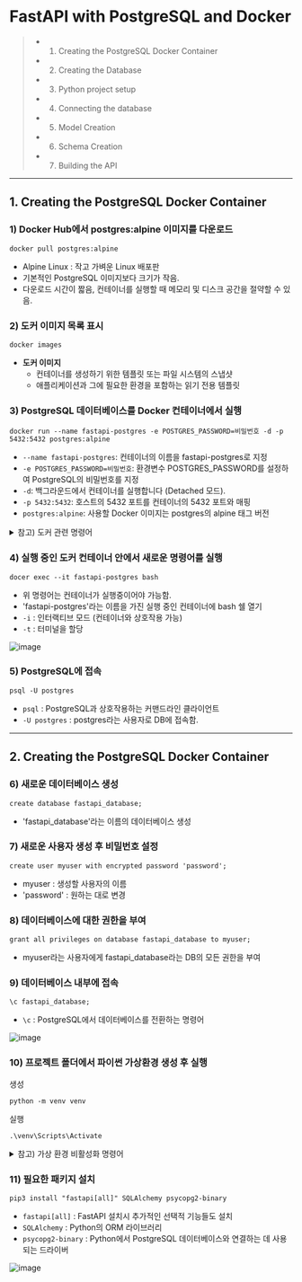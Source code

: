# FastAPI with PostgreSQL and Docker

> - 1. Creating the PostgreSQL Docker Container
> - 2. Creating the Database
> - 3. Python project setup
> - 4. Connecting the database
> - 5. Model Creation
> - 6. Schema Creation
> - 7. Building the API

---

## 1. Creating the PostgreSQL Docker Container

### 1) Docker Hub에서 postgres:alpine 이미지를 다운로드
```
docker pull postgres:alpine
```
- Alpine Linux : 작고 가벼운 Linux 배포판
- 기본적인 PostgreSQL 이미지보다 크기가 작음.
- 다운로드 시간이 짧음, 컨테이너를 실행할 때 메모리 및 디스크 공간을 절약할 수 있음.

### 2) 도커 이미지 목록 표시
```
docker images
```

- <b>도커 이미지</b>
    - 컨테이너를 생성하기 위한 템플릿 또는 파일 시스템의 스냅샷
    - 애플리케이션과 그에 필요한 환경을 포함하는 읽기 전용 템플릿

### 3) PostgreSQL 데이터베이스를 Docker 컨테이너에서 실행
```
docker run --name fastapi-postgres -e POSTGRES_PASSWORD=비밀번호 -d -p 5432:5432 postgres:alpine
```
- `--name fastapi-postgres`: 컨테이너의 이름을 fastapi-postgres로 지정
- `-e POSTGRES_PASSWORD=비밀번호`: 환경변수 POSTGRES_PASSWORD를 설정하여 PostgreSQL의 비밀번호를 지정
- `-d`: 백그라운드에서 컨테이너를 실행합니다 (Detached 모드).
- `-p 5432:5432`: 호스트의 5432 포트를 컨테이너의 5432 포트와 매핑
- `postgres:alpine`: 사용할 Docker 이미지는 postgres의 alpine 태그 버전

<details>
<summary>참고) 도커 관련 명령어</summary>

### 현재 실행 중인 도커 컨테이너 상태 확인
```
docker ps
```
- ps : process status의 약자

### 종료된 컨테이너 목록까지 상태 확인
```
docker ps -a
```

### 특정 포트를 사용하는 프로세스 확인
```
netstat -ano | findstr :5432
```
- `Ctrl + Shift + Esc` 또는 `Ctrl + Alt + Del`을 누르고 "작업 관리자" 선택
- PID 찾아서 "작업 끝내기"

### 이미 존재하는 도커 컨테이너 실행
```
docker start fastapi-postgres
```
- fastapi-postgres 라는 컨테이너를 실행
- ps 명령어로 확인해보면 STATUS가 변경되어 있음.

</details>

### 4) 실행 중인 도커 컨테이너 안에서 새로운 명령어를 실행
```
docer exec --it fastapi-postgres bash
```
- 위 명령어는 컨테이너가 실행중이어야 가능함.
- 'fastapi-postgres'라는 이름을 가진 실행 중인 컨테이너에 bash 쉘 열기
- `-i` : 인터랙티브 모드 (컨테이너와 상호작용 가능)
- `-t` : 터미널을 할당

![image](https://github.com/user-attachments/assets/16eccde7-c55d-44c4-a2db-e69f508c129e)

### 5) PostgreSQL에 접속
```
psql -U postgres
```
- `psql` : PostgreSQL과 상호작용하는 커맨드라인 클라이언트
- `-U postgres` : postgres라는 사용자로 DB에 접속함.

-----

## 2. Creating the PostgreSQL Docker Container

### 6) 새로운 데이터베이스 생성
```
create database fastapi_database;
```
- 'fastapi_database'라는 이름의 데이터베이스 생성

### 7) 새로운 사용자 생성 후 비밀번호 설정
```
create user myuser with encrypted password 'password';
```
- myuser : 생성할 사용자의 이름
- 'password' : 원하는 대로 변경

### 8) 데이터베이스에 대한 권한을 부여
```
grant all privileges on database fastapi_database to myuser;
```
- myuser라는 사용자에게 fastapi_database라는 DB의 모든 권한을 부여

### 9) 데이터베이스 내부에 접속
```
\c fastapi_database;
```
- `\c` : PostgreSQL에서 데이터베이스를 전환하는 명령어

![image](https://github.com/user-attachments/assets/cede0ee2-0b18-4948-b516-739040c8ff99)

### 10) 프로젝트 폴더에서 파이썬 가상환경 생성 후 실행
생성
```
python -m venv venv
```
실행
```
.\venv\Scripts\Activate
```

<details>
<summary>참고) 가상 환경 비활성화 명령어</summary>

```
deactivate
```

</details>

### 11) 필요한 패키지 설치
```
pip3 install "fastapi[all]" SQLAlchemy psycopg2-binary 
```
- `fastapi[all]` : FastAPI 설치시 추가적인 선택적 기능들도 설치
- `SQLAlchemy` : Python의 ORM 라이브러리
- `psycopg2-binary` : Python에서 PostgreSQL 데이터베이스와 연결하는 데 사용되는 드라이버

![image](https://github.com/user-attachments/assets/450f838e-1d68-4b90-8e10-7f123982c11e)